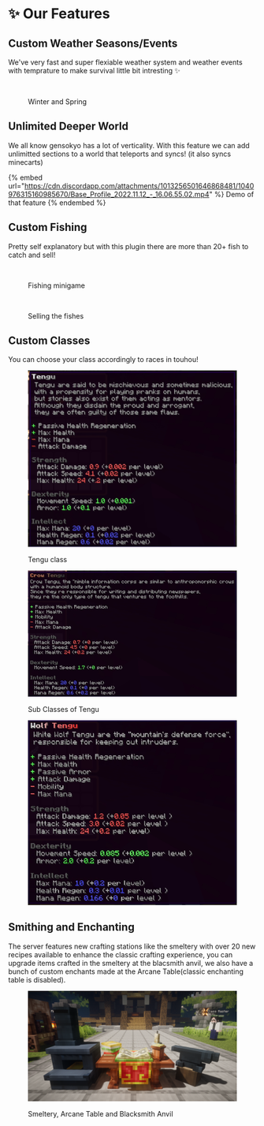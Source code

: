 # ✨ Our Features

## Custom Weather Seasons/Events

We've very fast and super flexiable weather system and weather events with temprature to make survival little bit intresting :sparkles:

<figure><img src="https://pbs.twimg.com/media/FheVeDcXwAA8Q_U?format=jpg&#x26;name=medium" alt=""><figcaption><p>Winter and Spring</p></figcaption></figure>

## Unlimited Deeper World

We all know gensokyo has a lot of verticality. With this feature we can add unlimitted sections to a world that teleports and syncs! (it also syncs minecarts)

{% embed url="https://cdn.discordapp.com/attachments/1013256501646868481/1040976315160985670/Base_Profile_2022.11.12_-_16.06.55.02.mp4" %}
Demo of that feature
{% endembed %}

## Custom Fishing

Pretty self explanatory but with this plugin there are more than 20+ fish to catch and sell!

<figure><img src="../.gitbook/assets/ezgif.com-gif-maker (5).gif" alt=""><figcaption><p>Fishing minigame</p></figcaption></figure>

<figure><img src="../.gitbook/assets/javaw_Q0ruNdVvsE.gif" alt=""><figcaption><p>Selling the fishes</p></figcaption></figure>

## Custom Classes

You can choose your class accordingly to races in touhou!

<figure><img src="../.gitbook/assets/javaw_e0tSp8eO4w.jpg" alt=""><figcaption><p>Tengu class</p></figcaption></figure>

<div>

<figure><img src="../.gitbook/assets/javaw_XLHsyEE3nE.jpg" alt=""><figcaption><p>Sub Classes of Tengu</p></figcaption></figure>

 

<figure><img src="../.gitbook/assets/javaw_6iwUrGMZWL.jpg" alt=""><figcaption></figcaption></figure>

</div>

## Smithing and Enchanting

The server features new crafting stations like the smeltery with over 20 new recipes available to enhance the classic crafting experience, you can upgrade items crafted in the smeltery at the blacsmith anvil, we also have a bunch of custom enchants made at the Arcane Table(classic enchanting table is disabled).

<figure><img src="../.gitbook/assets/tables.png" alt=""><figcaption><p>Smeltery, Arcane Table and Blacksmith Anvil</p></figcaption></figure>
